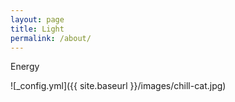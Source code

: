 ```yaml
---
layout: page
title: Light
permalink: /about/
---
```


Energy

![_config.yml]({{ site.baseurl }}/images/chill-cat.jpg)

